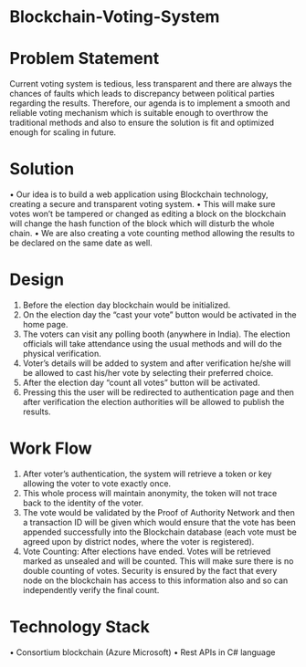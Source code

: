 # Blockchain-Voting-System 

# Problem Statement
Current voting system is tedious, less transparent and there are always the chances of faults which leads to discrepancy between political parties regarding the results.
Therefore, our agenda is to implement a smooth and reliable voting mechanism which is suitable enough to overthrow the traditional methods and also to ensure the solution is fit and optimized enough for scaling in future.

# Solution
•	Our idea is to build a web application using Blockchain technology, creating a secure and transparent voting system.
•	This will make sure votes won’t be tampered or changed as editing a block on the blockchain will change the hash function of the block which will disturb the whole chain.
•	We are also creating a vote counting method allowing the results to be declared on the same date as well.

# Design 	
1.	Before the election day blockchain would be initialized. 
2.	On the election day the “cast your vote” button would be activated in the home page.
3.	The voters can visit any polling booth (anywhere in India). The election officials will take attendance using the usual methods and will do the physical verification. 
4.	Voter’s details will be added to system and after verification he/she will be allowed to cast his/her vote by selecting their preferred choice.
5.	After the election day “count all votes” button will be activated.
6.	Pressing this the user will be redirected to authentication page and then after verification the election authorities will be allowed to publish the results.

# Work Flow
1.	After voter’s authentication, the system will retrieve a token or key allowing the voter to vote exactly once.
2.	This whole process will maintain anonymity, the token will not trace back to the identity of the voter.
3.	The vote would be validated by the Proof of Authority Network and then a transaction ID will be given which would ensure that the vote has been appended successfully into the Blockchain database (each vote must be agreed upon by district nodes, where the voter is registered).
4.	Vote Counting: After elections have ended. Votes will be retrieved marked as unsealed and will be counted. This will make sure there is no double counting of votes. Security is ensured by the fact that every node on the blockchain has access to this information also and so can independently verify the final count. 

# Technology Stack
•	 Consortium blockchain (Azure Microsoft) 
•	 Rest APIs in C# language





